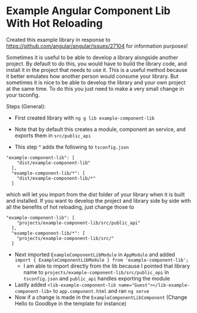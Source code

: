 # Example Angular Component Lib With Hot Reloading
Created this example library in response to https://github.com/angular/angular/issues/27104 for information purposes!

Sometimes it is useful to be able to develop a library alongside another project. By default to do this, you would have to build the library code, and install it in the project that needs to use it. This is a useful method because it better emulates how another person would consume your library. But sometimes it is nice to be able to develop the library and your own project at the same time. To do this you just need to make a very small change in your tsconfig.

Steps (General):
 - First created library with `ng g lib example-component-lib`
  * Note that by default this creates a module, component an service, and exports them in `src/public_api`
- This step ^ adds the following to `tsconfig.json`

```
"example-component-lib": [
    "dist/example-component-lib"
  ],
  "example-component-lib/*": [
    "dist/example-component-lib/*"
  ]
```
which will let you import from the dist folder of your library when it is built and installed. If you want to develop the project and library side by side with all the benefits of hot reloading, just change those to 
```
"example-component-lib": [
    "projects/example-component-lib/src/public_api"
  ],
  "example-component-lib/*": [
    "projects/example-component-lib/src/"
  ]
```
- Next imported `ExampleComponentLibModule` in `AppModule` and added `import { ExampleComponentLibModule } from 'example-component-lib';`
  * I am able to import directly from the lib because I pointed that library name to `projects/example-component-lib/src/public_api` in `tsconfig.json` and `public_api` handles exporting the module
- Lastly added `<lib-example-component-lib name="Guest"></lib-example-component-lib>` to `app.component.html` and ran `ng serve`
- Now if a change is made in the `ExampleComponentLibComponent` (Change Hello to Goodbye in the template for instance)


